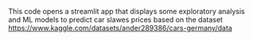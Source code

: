 This code opens a streamlit app that displays some exploratory analysis and ML models to predict car slawes prices based on the dataset https://www.kaggle.com/datasets/ander289386/cars-germany/data 
